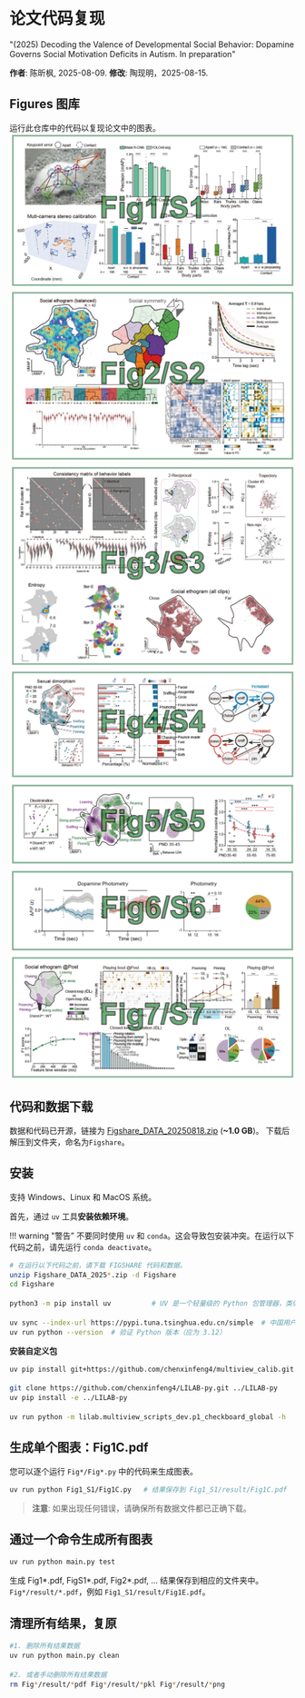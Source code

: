 # 论文代码复现
"(2025) Decoding the Valence of Developmental Social Behavior: Dopamine Governs Social Motivation Deficits in Autism. In preparation"

**作者**: 陈昕枫, 2025-08-09. **修改**: 陶现明，2025-08-15.

## Figures 图库
运行此仓库中的代码以复现论文中的图表。
![Fig1_S1](assets/Fig1_S1.jpg)
![Fig2_S2](assets/Fig2_S2.jpg)
![Fig3_S3](assets/Fig3_S3.jpg)
![Fig4_S4](assets/Fig4_S4.jpg)
![Fig5_S5](assets/Fig5_S5.jpg)
![Fig6_S6](assets/Fig6_S6.jpg)
![Fig7_S7](assets/Fig7_S7.jpg)


## 代码和数据下载

数据和代码已开源，链接为 [Figshare_DATA_20250818.zip](https://pan.baidu.com/s/1YNHOnwKm2-YS8ZePG0TTOA?pwd=j6ab) (**~1.0 GB**)。
下载后解压到文件夹，命名为`Figshare`。

## 安装
支持 Windows、Linux 和 MacOS 系统。

首先，通过 `uv` 工具**安装依赖环境**。

!!! warning "警告”
    不要同时使用 `uv` 和 `conda`。这会导致包安装冲突。在运行以下代码之前，请先运行 `conda deactivate`。

```bash
# 在运行以下代码之前，请下载 FIGSHARE 代码和数据。
unzip Figshare_DATA_2025*.zip -d Figshare
cd Figshare

python3 -m pip install uv          # UV 是一个轻量级的 Python 包管理器，类似于 conda。

uv sync --index-url https://pypi.tuna.tsinghua.edu.cn/simple  # 中国用户可选清华镜像源，否则安装速度很慢。
uv run python --version  # 验证 Python 版本（应为 3.12）
```

**安装自定义包**
```bash
uv pip install git+https://github.com/chenxinfeng4/multiview_calib.git

git clone https://github.com/chenxinfeng4/LILAB-py.git ../LILAB-py
uv pip install -e ../LILAB-py

uv run python -m lilab.multiview_scripts_dev.p1_checkboard_global -h   # 验证安装
```



## 生成单个图表：Fig1C.pdf
您可以逐个运行 `Fig*/Fig*.py` 中的代码来生成图表。
```bash
uv run python Fig1_S1/Fig1C.py   # 结果保存到 Fig1_S1/result/Fig1C.pdf
```

> **注意**: 如果出现任何错误，请确保所有数据文件都已正确下载。

## 通过一个命令生成所有图表
```bash
uv run python main.py test
```

生成 Fig1*.pdf, FigS1*.pdf, Fig2*.pdf, ... 结果保存到相应的文件夹中。`Fig*/result/*.pdf`，例如 `Fig1_S1/result/Fig1E.pdf`。


## 清理所有结果，复原

```bash
#1. 删除所有结果数据
uv run python main.py clean

#2. 或者手动删除所有结果数据
rm Fig*/result/*pdf Fig*/result/*pkl Fig*/result/*png
```